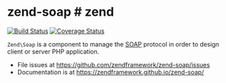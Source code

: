 # zend-soap # zend

[![Build Status](https://secure.travis-ci.org/zendframework/zend-soap.svg?branch=master)](https://secure.travis-ci.org/zendframework/zend-soap)
[![Coverage Status](https://coveralls.io/repos/zendframework/zend-soap/badge.svg?branch=master)](https://coveralls.io/r/zendframework/zend-soap?branch=master)

`Zend\Soap` is a component to manage the [SOAP](http://en.wikipedia.org/wiki/SOAP)
protocol in order to design client or server PHP application.


- File issues at https://github.com/zendframework/zend-soap/issues
- Documentation is at https://zendframework.github.io/zend-soap/
